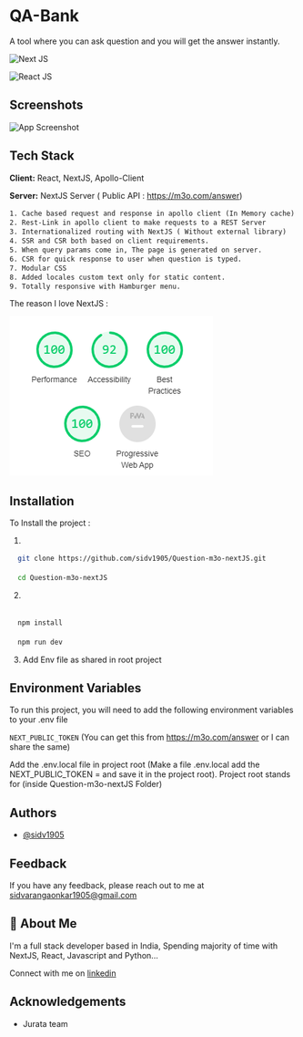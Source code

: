 # QA-Bank

A tool where you can ask question and you will get the answer instantly.

![Next JS](https://img.shields.io/badge/next.js-000000?style=for-the-badge&logo=nextdotjs&logoColor=white)

![React JS](https://img.shields.io/badge/React-20232A?style=for-the-badge&logo=react&logoColor=61DAFB)

## Screenshots

![App Screenshot](GithubImage/FinalQABANK.gif)

## Tech Stack

**Client:** React, NextJS, Apollo-Client

**Server:** NextJS Server ( Public API : https://m3o.com/answer)

    1. Cache based request and response in apollo client (In Memory cache)
    2. Rest-Link in apollo client to make requests to a REST Server
    3. Internationalized routing with NextJS ( Without external library)
    4. SSR and CSR both based on client requirements.
    5. When query params come in, The page is generated on server.
    6. CSR for quick response to user when question is typed.
    7. Modular CSS
    8. Added locales custom text only for static content.
    9. Totally responsive with Hamburger menu.

The reason I love NextJS :

![Next JS Supremacy](GithubImage/Performance.PNG)

## Installation

To Install the project :

1.

```bash
  git clone https://github.com/sidv1905/Question-m3o-nextJS.git

  cd Question-m3o-nextJS


```

2.

```bash

  npm install

  npm run dev

```

3. Add Env file as shared in root project

## Environment Variables

To run this project, you will need to add the following environment variables to your .env file

`NEXT_PUBLIC_TOKEN` (You can get this from https://m3o.com/answer or I can share the same)

Add the .env.local file in project root (Make a file .env.local add the NEXT_PUBLIC_TOKEN = <TOKEN HERE> and save it in the project root).
Project root stands for (inside Question-m3o-nextJS Folder)

## Authors

- [@sidv1905](https://www.github.com/sidv1905)

## Feedback

If you have any feedback, please reach out to me at sidvarangaonkar1905@gmail.com

## 🚀 About Me

I'm a full stack developer based in India, Spending majority of time with NextJS, React, Javascript and Python...

Connect with me on [linkedin](https://www.linkedin.com/in/siddharth-varangaonkar-9b4a3a150/)

## Acknowledgements

- Jurata team
